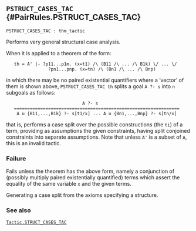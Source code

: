 ## `PSTRUCT_CASES_TAC` {#PairRules.PSTRUCT_CASES_TAC}


```
PSTRUCT_CASES_TAC : thm_tactic
```



Performs very general structural case analysis.


When it is applied to a theorem of the form:
    
       th = A' |- ?p11...p1m. (x=t1) /\ (B11 /\ ... /\ B1k) \/ ... \/
                    ?pn1...pnp. (x=tn) /\ (Bn1 /\ ... /\ Bnp)
    
in which there may be no paired existential quantifiers where a
‘vector’ of them is shown above, `PSTRUCT_CASES_TAC th` splits a goal
`A ?- s` into `n` subgoals as follows:
    
                                 A ?- s
       ===============================================================
        A u {B11,...,B1k} ?- s[t1/x] ... A u {Bn1,...,Bnp} ?- s[tn/x]
    
that is, performs a case split over the possible constructions (the
`ti`) of a term, providing as assumptions the given constraints, having
split conjoined constraints into separate assumptions. Note that unless `A'`
is a subset of `A`, this is an invalid tactic.

### Failure

Fails unless the theorem has the above form, namely a conjunction of
(possibly multiply paired existentially quantified) terms which assert the
equality of the same variable `x` and the given terms.


Generating a case split from the axioms specifying a structure.

### See also

[`Tactic.STRUCT_CASES_TAC`](#Tactic.STRUCT_CASES_TAC)

